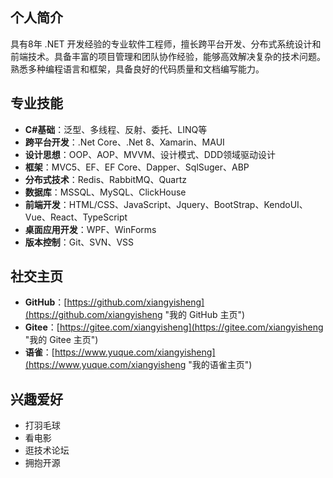 ## 个人简介
具有8年 .NET 开发经验的专业软件工程师，擅长跨平台开发、分布式系统设计和前端技术。具备丰富的项目管理和团队协作经验，能够高效解决复杂的技术问题。熟悉多种编程语言和框架，具备良好的代码质量和文档编写能力。

## 专业技能
- **C#基础**：泛型、多线程、反射、委托、LINQ等
- **跨平台开发**：.Net Core、.Net 8、Xamarin、MAUI
- **设计思想**：OOP、AOP、MVVM、设计模式、DDD领域驱动设计
- **框架**：MVC5、EF、EF Core、Dapper、SqlSuger、ABP
- **分布式技术**：Redis、RabbitMQ、Quartz
- **数据库**：MSSQL、MySQL、ClickHouse
- **前端开发**：HTML/CSS、JavaScript、Jquery、BootStrap、KendoUI、Vue、React、TypeScript
- **桌面应用开发**：WPF、WinForms
- **版本控制**：Git、SVN、VSS
  
## 社交主页
- **GitHub**：[https://github.com/xiangyisheng](https://github.com/xiangyisheng "我的 GitHub 主页")
- **Gitee**：[https://gitee.com/xiangyisheng](https://gitee.com/xiangyisheng "我的 Gitee 主页")
- **语雀**：[https://www.yuque.com/xiangyisheng](https://www.yuque.com/xiangyisheng "我的语雀主页")

## 兴趣爱好
- 打羽毛球
- 看电影
- 逛技术论坛
- 拥抱开源
